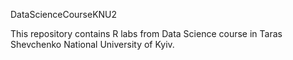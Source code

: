 DataScienceCourseKNU2

This repository contains R labs from Data Science course in Taras Shevchenko National University of Kyiv.
